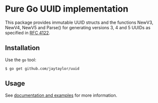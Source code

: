 # Pure Go UUID implementation

This package provides immutable UUID structs and the functions
NewV3, NewV4, NewV5 and Parse() for generating versions 3, 4
and 5 UUIDs as specified in [RFC 4122](http://www.ietf.org/rfc/rfc4122.txt).

## Installation

Use the `go` tool:

	$ go get github.com/jaytaylor/uuid

## Usage

See [documentation and examples](https://godoc.org/github.com/jaytaylor/uuid)
for more information.

